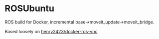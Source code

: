 # ROSUbuntu
ROS build for Docker, incremental base->moveit_update->moveit_bridge.


Based loosely on [henry2423/docker-ros-vnc](https://github.com/henry2423/docker-ros-vnc)
